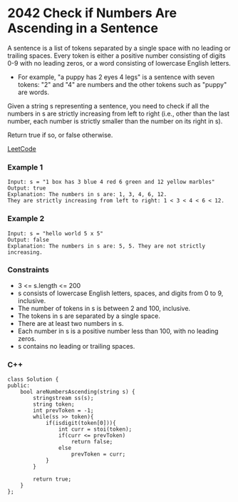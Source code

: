 # 2042 Check if Numbers Are Ascending in a Sentence

A sentence is a list of tokens separated by a single space with no leading or trailing spaces. Every token is either a positive number consisting of digits 0-9 with no leading zeros, or a word consisting of lowercase English letters.

* For example, "a puppy has 2 eyes 4 legs" is a sentence with seven tokens: "2" and "4" are numbers and the other tokens such as "puppy" are words.

Given a string s representing a sentence, you need to check if all the numbers in s are strictly increasing from left to right (i.e., other than the last number, each number is strictly smaller than the number on its right in s).

Return true if so, or false otherwise.

 

[LeetCode](https://leetcode.cn/problems/check-if-numbers-are-ascending-in-a-sentence/)

### Example 1

```
Input: s = "1 box has 3 blue 4 red 6 green and 12 yellow marbles"
Output: true
Explanation: The numbers in s are: 1, 3, 4, 6, 12.
They are strictly increasing from left to right: 1 < 3 < 4 < 6 < 12.
```

### Example 2

```
Input: s = "hello world 5 x 5"
Output: false
Explanation: The numbers in s are: 5, 5. They are not strictly increasing.
```

### Constraints

* 3 <= s.length <= 200
* s consists of lowercase English letters, spaces, and digits from 0 to 9, inclusive.
* The number of tokens in s is between 2 and 100, inclusive.
* The tokens in s are separated by a single space.
* There are at least two numbers in s.
* Each number in s is a positive number less than 100, with no leading zeros.
* s contains no leading or trailing spaces.

### C++ 

```
class Solution {
public:
    bool areNumbersAscending(string s) {
        stringstream ss(s);
        string token;
        int prevToken = -1;
        while(ss >> token){
            if(isdigit(token[0])){
                int curr = stoi(token);
                if(curr <= prevToken)
                    return false;
                else
                    prevToken = curr;
            }
        }
        
        return true;
    }
};
```